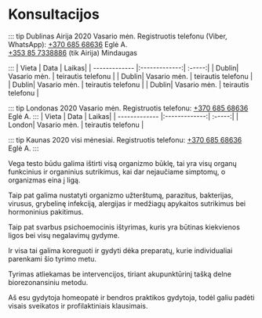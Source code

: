 # Konsultacijоs

::: tip Dublinas Airija 2020 Vasario mėn.
Registruotis telefonu (Viber, WhatsApp): <a href="tel:+37068568636">+370 685 68636</a> Eglė A.
<br>
<a href="tel:+353857338886">+353 85 7338886</a> (tik Airija) Mindaugas

:::
| Vieta | Data | Laikas|
| ------------- |:-------------:| :-----:|
| Dublin| Vasario mėn. | teirautis telefonu |
| Dublin| Vasario mėn. | teirautis telefonu |
| Dublin| Vasario mėn. | teirautis telefonu |
| Dublin| Vasario mėn. | teirautis telefonu |

::: tip Londonas 2020 Vasario mėn.
Registruotis telefonu: <a href="tel:+37068568636">+370 685 68636</a> Eglė A.
:::
| Vieta | Data | Laikas|
| ------------- |:-------------:| :-----:|
| London| Vasario mėn. | teirautis telefonu |

::: tip Kaunas 2020 visi mėnesiai.
Registruotis telefonu: <a href="tel:+37068568636">+370 685 68636</a> Eglė A.
:::

Vega testo būdu galima ištirti visą organizmo būklę, tai yra visų organų funkcinius ir organinius sutrikimus, kai dar nejaučiame simptomų, o organizmas eina į ligą.

Taip pat galima nustatyti organizmo užterštumą, parazitus, bakterijas, virusus, grybelinę infekciją, alergijas ir medžiagų apykaitos sutrikimus bei hormoninius pakitimus.

Taip pat svarbus psichoemocinis ištyrimas, kuris yra būtinas kiekvienos ligos bei visų negalavimų gydyme.

Ir visa tai galima koreguoti ir gydyti dėka preparatų, kurie individualiai parenkami šio tyrimo metu.

Tyrimas atliekamas be intervencijos, tiriant akupunktūrinį tašką delne biorezonansiniu metodu.

Aš esu gydytoja homeopatė ir bendros praktikos gydytoja, todėl galiu padėti visais sveikatos ir profilaktiniais klausimais.

